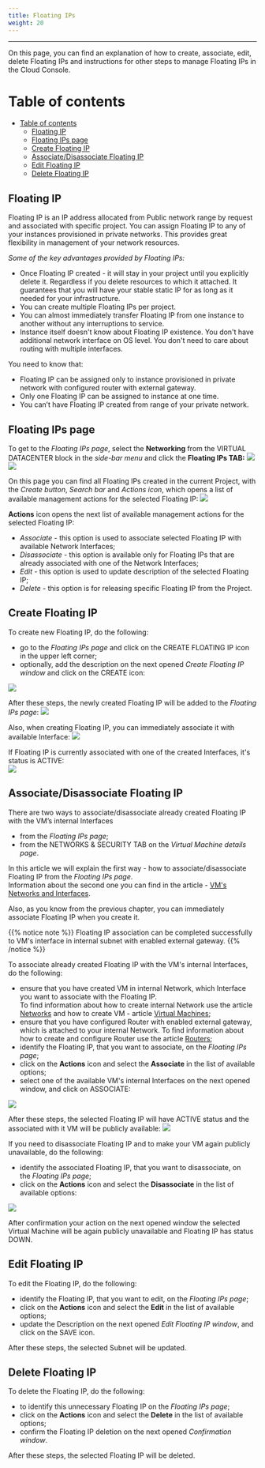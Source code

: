 ```yaml
---
title: Floating IPs
weight: 20
---
```

___
On this page, you can find an explanation of how to create, associate, edit, delete Floating IPs and instructions for other steps to manage Floating IPs in the Cloud Console. 

# Table of contents
- [Table of contents](#table-of-contents)
  - [Floating IP](#floating-ip)
  - [Floating IPs page](#floating-ips-page)
  - [Create Floating IP](#create-floating-ip)
  - [Associate/Disassociate Floating IP](#associatedisassociate-floating-ip)
  - [Edit Floating IP](#edit-floating-ip)
  - [Delete Floating IP](#delete-floating-ip)

## Floating IP
Floating IP is an IP address allocated from Public network range by request and associated with specific project. You can assign Floating IP to any of your instances provisioned in private networks. This provides great flexibility in management of your network resources.

*Some of the key advantages provided by Floating IPs:*
* Once Floating IP created - it will stay in your project until you explicitly delete it. Regardless if you delete resources to which it attached. It guarantees that you will have your stable static IP for as long as it needed for your infrastructure. 
* You can create multiple Floating IPs per project.
* You can almost immediately transfer Floating IP from one instance to another without any interruptions to service. 
* Instance itself doesn't know about Floating IP existence. You don't have additional network interface on OS level. You don't need to care about routing with multiple interfaces.

You need to know that:  
* Floating IP can be assigned only to instance provisioned in private network with configured router with external gateway.  
* Only one Floating IP can be assigned to instance at one time.  
* You can’t have Floating IP created from range of your private network.  

## Floating IPs page
To get to the *Floating IPs page*, select the **Networking** from the VIRTUAL DATACENTER block in the *side-bar menu* and click the **Floating IPs TAB:**
![](../../../assets/images/networks/net-1.png?width=15pc&classes=border,shadow) 
![](../../../assets/images/networks/net-2.png?width=20pc&classes=border,shadow) 

On this page you can find all Floating IPs created in the current Project, with the *Create button*, *Search bar* and *Actions icon*, which opens a list of available management actions for the selected Floating IP:
![](../../../assets/images/networks/net-3.png?classes=border,shadow) 

**Actions** icon opens the next list of available management actions for the selected Floating IP:
- *Associate* - this option is used to associate selected Floating IP with available Network Interfaces;
- *Disassociate* - this option is available only for Floating IPs that are already associated with one of the Network Interfaces; 
- *Edit* - this option is used to update description of the selected Floating IP; 
- *Delete* -  this option is for releasing specific Floating IP from the Project.

## Create Floating IP
To create new Floating IP, do the following:
- go to the *Floating IPs page* and click on the CREATE FLOATING IP icon in the upper left corner;
- optionally, add the description on the next opened *Create Floating IP window* and click on the CREATE icon:    

![](../../../assets/images/networks/net-4.png?width=35pc&classes=border,shadow) 

After these steps, the newly created Floating IP will be added to the *Floating IPs page*:
![](../../../assets/images/networks/net-5.png?classes=border,shadow)

Also, when creating Floating IP, you can immediately associate it with available Interface:
![](../../../assets/images/networks/net-6.png?width=35pc&classes=border,shadow) 

If Floating IP is currently associated with one of the created Interfaces, it's status is ACTIVE:  
![](../../../assets/images/networks/net-7.png?classes=border,shadow)

## Associate/Disassociate Floating IP

There are two ways to associate/disassociate already created Floating IP with the VM’s internal Interfaces
- from the *Floating IPs page*;
- from the NETWORKS & SECURITY TAB on the *Virtual Machine details page*.

In this article we will explain the first way - how to associate/disassociate Floating IP from the *Floating IPs page*.  
Information about the second one you can find in the article - [VM's Networks and Interfaces](https://docs.ventuscloud.eu/products/networking/manage-networks/).

Also, as you know from the previous chapter, you can immediately associate Floating IP when you create it.

{{% notice note %}}
Floating IP association can be completed successfully to VM's interface in internal subnet with enabled external gateway.
{{% /notice %}}

To associate already created Floating IP with the VM's internal Interfaces, do the following:
- ensure that you have created VM in internal Network, which Interface you want to associate with the Floating IP.  
  To find information about how to create internal Network use the article [Networks](https://docs.ventuscloud.eu/products/networking/networks/) and how to create VM - article [Virtual Machines](https://docs.ventuscloud.eu/products/compute/virtual-machines/);
- ensure that you have configured Router with enabled external gateway, which is attached to your internal Network.
  To find information about how to create and configure Router use the article [Routers](https://docs.ventuscloud.eu/products/networking/routers/);
- identify the Floating IP, that you want to associate, on the *Floating IPs page*;
- click on the **Actions** icon and select the **Associate** in the list of available options;
- select one of the available VM's internal Interfaces on the next opened window, and click on ASSOCIATE:

![](../../../assets/images/networks/net-9.png?width=35pc&classes=border,shadow) 

After these steps, the selected Floating IP will have ACTIVE status and the associated with it VM will be publicly available:
![](../../../assets/images/networks/net-11.png?classes=border,shadow) 

If you need to disassociate Floating IP and to make your VM again publicly unavailable, do the following:
- identify the associated Floating IP, that you want to disassociate, on the *Floating IPs page*;
- click on the **Actions** icon and select the **Disassociate** in the list of available options:

![](../../../assets/images/networks/net-12.png?classes=border,shadow) 

After confirmation your action on the next opened window the selected Virtual Machine will be again publicly unavailable and Floating IP has status DOWN.

## Edit Floating IP

To edit the Floating IP, do the following:
- identify the Floating IP, that you want to edit, on the *Floating IPs page*;
- click on the **Actions** icon and select the **Edit** in the list of available options;
- update the Description on the next opened *Edit Floating IP window*, and click on the SAVE icon.

After these steps, the selected Subnet will be updated.

## Delete Floating IP

To delete the Floating IP, do the following:
- to identify this unnecessary Floating IP on the *Floating IPs page*;
- click on the **Actions** icon and select the **Delete** in the list of available options;
- confirm the Floating IP deletion on the next opened *Confirmation window*.  

After these steps, the selected Floating IP will be deleted.   

